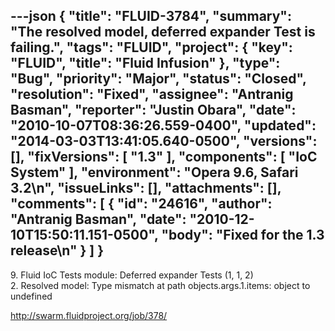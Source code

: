 ---json
{
  "title": "FLUID-3784",
  "summary": "The resolved model, deferred expander Test is failing.",
  "tags": "FLUID",
  "project": {
    "key": "FLUID",
    "title": "Fluid Infusion"
  },
  "type": "Bug",
  "priority": "Major",
  "status": "Closed",
  "resolution": "Fixed",
  "assignee": "Antranig Basman",
  "reporter": "Justin Obara",
  "date": "2010-10-07T08:36:26.559-0400",
  "updated": "2014-03-03T13:41:05.640-0500",
  "versions": [],
  "fixVersions": [
    "1.3"
  ],
  "components": [
    "IoC System"
  ],
  "environment": "Opera 9.6, Safari 3.2\n",
  "issueLinks": [],
  "attachments": [],
  "comments": [
    {
      "id": "24616",
      "author": "Antranig Basman",
      "date": "2010-12-10T15:50:11.151-0500",
      "body": "Fixed for the 1.3 release\n"
    }
  ]
}
---
9\. Fluid IoC Tests module: Deferred expander Tests (1, 1, 2)\
2\. Resolved model: Type mismatch at path objects.args.1.items: object to undefined

<http://swarm.fluidproject.org/job/378/>

        